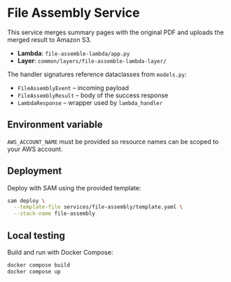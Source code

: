 # File Assembly Service

This service merges summary pages with the original PDF and uploads the merged result to Amazon S3.

- **Lambda**: `file-assemble-lambda/app.py`
- **Layer**: `common/layers/file-assemble-lambda-layer/`

The handler signatures reference dataclasses from ``models.py``:

- ``FileAssemblyEvent`` – incoming payload
- ``FileAssemblyResult`` – body of the success response
- ``LambdaResponse`` – wrapper used by ``lambda_handler``

## Environment variable

`AWS_ACCOUNT_NAME` must be provided so resource names can be scoped to your AWS account.

## Deployment

Deploy with SAM using the provided template:

```bash
sam deploy \
  --template-file services/file-assembly/template.yaml \
  --stack-name file-assembly
```

## Local testing

Build and run with Docker Compose:

```bash
docker compose build
docker compose up
```
